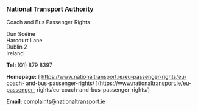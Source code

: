 ###  National Transport Authority

Coach and Bus Passenger Rights

Dún Scéine  
Harcourt Lane  
Dublin 2  
Ireland

**Tel:** (01) 879 8397

**Homepage:** [ https://www.nationaltransport.ie/eu-passenger-rights/eu-coach-
and-bus-passenger-rights/ ](https://www.nationaltransport.ie/eu-passenger-
rights/eu-coach-and-bus-passenger-rights/)

**Email:** [ complaints@nationaltransport.ie
](mailto:complaints@nationaltransport.ie)
